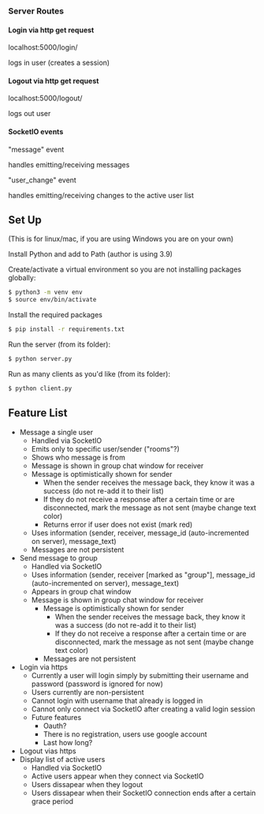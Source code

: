 ### Server Routes

#### Login via http get request

localhost:5000/login/<username>

logs in user (creates a session)

#### Logout via http get request

localhost:5000/logout/<username>

logs out user

#### SocketIO events

"message" event

handles emitting/receiving messages

"user_change" event

handles emitting/receiving changes to the active user list

## Set Up

(This is for linux/mac, if you are using Windows you are on your own)

Install Python and add to Path (author is using 3.9)

Create/activate a virtual environment so you are not installing packages globally:

```sh
$ python3 -m venv env
$ source env/bin/activate
```

Install the required packages

```sh
$ pip install -r requirements.txt
```

Run the server (from its folder):

```sh
$ python server.py
```

Run as many clients as you'd like (from its folder):

```sh
$ python client.py
```

## Feature List

- Message a single user
  - Handled via SocketIO
  - Emits only to specific user/sender ("rooms"?)
  - Shows who message is from
  - Message is shown in group chat window for receiver
  - Message is optimistically shown for sender
    - When the sender receives the message back, they know it was a success (do not re-add it to their list)
    - If they do not receive a response after a certain time or are disconnected, mark the message as not sent (maybe change text color)
    - Returns error if user does not exist (mark red)
  - Uses information (sender, receiver, message_id (auto-incremented on server), message_text)
  - Messages are not persistent
- Send message to group
  - Handled via SocketIO
  - Uses information (sender, receiver [marked as "group"], message_id (auto-incremented on server), message_text)
  - Appears in group chat window
  - Message is shown in group chat window for receiver
    - Message is optimistically shown for sender
      - When the sender receives the message back, they know it was a success (do not re-add it to their list)
      - If they do not receive a response after a certain time or are disconnected, mark the message as not sent (maybe change text color)
    - Messages are not persistent
- Login via https
  - Currently a user will login simply by submitting their username and password (password is ignored for now)
  - Users currently are non-persistent
  - Cannot login with username that already is logged in
  - Cannot only connect via SocketIO after creating a valid login session
  - Future features
    - Oauth?
    - There is no registration, users use google account
    - Last how long?
- Logout vias https
- Display list of active users
  - Handled via SocketIO
  - Active users appear when they connect via SocketIO
  - Users dissapear when they logout
  - Users dissapear when their SocketIO connection ends after a certain grace period
